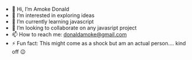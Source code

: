 - 👋 Hi, I’m Amoke Donald
- 👀 I’m interested in exploring ideas
- 🌱 I’m currently learning javascript
- 💞️ I’m looking to collaborate on any javasript project
- 📫 How to reach me: donaldamoke@gmail.com
- ⚡ Fun fact: This might come as a shock but am an actual person.... kind off 😉

